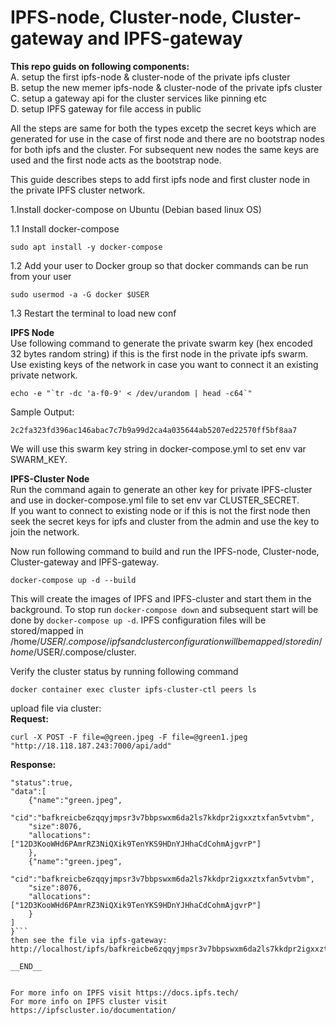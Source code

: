 # IPFS-node, Cluster-node, Cluster-gateway and IPFS-gateway 
__This repo guids on following components:__  
A. setup the first ipfs-node & cluster-node of the private ipfs cluster  
B. setup the new memer ipfs-node & cluster-node of the private ipfs cluster  
C. setup a gateway api for the cluster services like pinning etc  
D. setup IPFS gateway for file access in public   

All the steps are same for both the types excetp the secret keys which are generated for use in the case of first node and there are no bootstrap nodes for both ipfs and the cluster. For subsequent new nodes the same keys are used and the first node acts as the bootstrap node.  

This guide describes steps to add first ipfs node and first cluster node in the private IPFS cluster network.  

1.Install docker-compose on Ubuntu (Debian based linux OS)  

1.1 Install docker-compose  
```
sudo apt install -y docker-compose
```
1.2 Add your user to Docker group so that docker commands can be run from your user  
```
sudo usermod -a -G docker $USER
```
1.3 Restart the terminal to load new conf  


__IPFS Node__  
Use following command to generate the private swarm key (hex encoded 32 bytes random string) if this is the first node in the private ipfs swarm. Use existing keys of the network in case you want to connect it an  existing private network.  
```
echo -e "`tr -dc 'a-f0-9' < /dev/urandom | head -c64`"
```
Sample Output:  
```
2c2fa323fd396ac146abac7c7b9a99d2ca4a035644ab5207ed22570ff5bf8aa7
``` 
We will use this swarm key string in docker-compose.yml to set env var SWARM_KEY.  

__IPFS-Cluster Node__  
Run the command again to generate an other key for private IPFS-cluster and use in docker-compose.yml file to set env var  CLUSTER_SECRET.  
If you want to connect to existing node or if this is not the first node then seek the secret keys for ipfs and cluster from the admin and  use the key to join the network.   

Now run following command to build and run the IPFS-node, Cluster-node, Cluster-gateway and  IPFS-gateway.  
```
docker-compose up -d --build
```
This will create the images of IPFS and IPFS-cluster and start them in the background. To stop run ```docker-compose down``` and subsequent start will be done by ``` docker-compose up -d ```. IPFS configuration files will be stored/mapped in /home/$USER/.compose/ipfs and cluster configuration will be mapped/stored in /home/$USER/.compose/cluster.

Verify the cluster status by running following command  
```
docker container exec cluster ipfs-cluster-ctl peers ls
```
upload file via cluster:  
__Request:__  
```
curl -X POST -F file=@green.jpeg -F file=@green1.jpeg "http://18.118.187.243:7000/api/add"
```

__Response:__  
```{
"status":true,
"data":[
    {"name":"green.jpeg",
    "cid":"bafkreicbe6zqqyjmpsr3v7bbpswxm6da2ls7kkdpr2igxxztxfan5vtvbm",
    "size":8076,
    "allocations":["12D3KooWHd6PAmrRZ3NiQXik9TenYKS9HDnYJHhaCdCohmAjgvrP"]
    },
    {"name":"green.jpeg",
    "cid":"bafkreicbe6zqqyjmpsr3v7bbpswxm6da2ls7kkdpr2igxxztxfan5vtvbm",
    "size":8076,
    "allocations":["12D3KooWHd6PAmrRZ3NiQXik9TenYKS9HDnYJHhaCdCohmAjgvrP"]
    }
]
}```
then see the file via ipfs-gateway:  
http://localhost/ipfs/bafkreicbe6zqqyjmpsr3v7bbpswxm6da2ls7kkdpr2igxxztxfan5vtvbm  

__END__  


For more info on IPFS visit https://docs.ipfs.tech/  
For more info on IPFS cluster visit https://ipfscluster.io/documentation/

